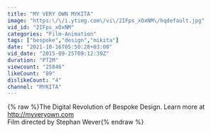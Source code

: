 ```yaml
---
title: "MY VERY OWN MYKITA"
image: "https:\/\/i.ytimg.com\/vi\/2IFps_xOxNM\/hqdefault.jpg"
vid_id: "2IFps_xOxNM"
categories: "Film-Animation"
tags: ["bespoke","design","mikita"]
date: "2021-10-16T05:50:28+03:00"
vid_date: "2015-09-25T09:12:39Z"
duration: "PT2M"
viewcount: "25846"
likeCount: "89"
dislikeCount: "4"
channel: "MYKITA"
---
```

{% raw %}The Digital Revolution of Bespoke Design. Learn more at <a rel="nofollow" target="blank" href="http://myveryown.com">http://myveryown.com</a><br />Film directed by Stephan Wever{% endraw %}
